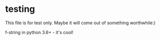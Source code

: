 # testing
This file is for test only.
Maybe it will come out of something worthwhile:)


f-string in python 3.6+ - it's cool!
